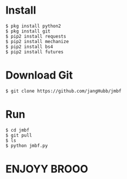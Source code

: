 # Install
```
$ pkg install python2
$ pkg install git
$ pip2 install requests
$ pip2 install mechanize
$ pip2 install bs4
$ pip2 install futures
```
# Download Git
```
$ git clone https://github.com/jangHubb/jmbf
```
# Run
```
$ cd jmbf
$ git pull
$ ls
$ python jmbf.py
```

# ENJOYY BROOO
